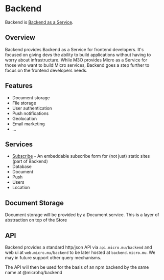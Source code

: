 # Backend

Backend is [Backend as a Service](https://www.cloudflare.com/learning/serverless/glossary/backend-as-a-service-baas/).

## Overview

Backend provides Backend as a Service for frontend developers. It's focused on giving devs the ability to build 
applications without having to worry about infrastructure. While M3O provides Micro as a Service for those 
who want to build Micro services, Backend goes a step further to focus on the frontend developers needs.

## Features

- Document storage
- File storage
- User authentication
- Push notifications
- Geolocation
- Email marketing
- ...

## Services

- [Subscribe](subscribe.md) - An embeddable subscribe form for (not just) static sites (part of Backend) 
- Database
- Document
- Push
- Users
- Location

## Document Storage

Document storage will be provided by a Document service. This is a layer of abstraction on top of the Store

## API

Backend provides a standard http/json API via `api.micro.mu/backend` and web ui at `web.micro.mu/backend` to be 
later hosted at `backend.micro.mu`. We may in future support other query mechanisms.

The API will then be used for the basis of an npm backend by the same name at @microhq/backend

